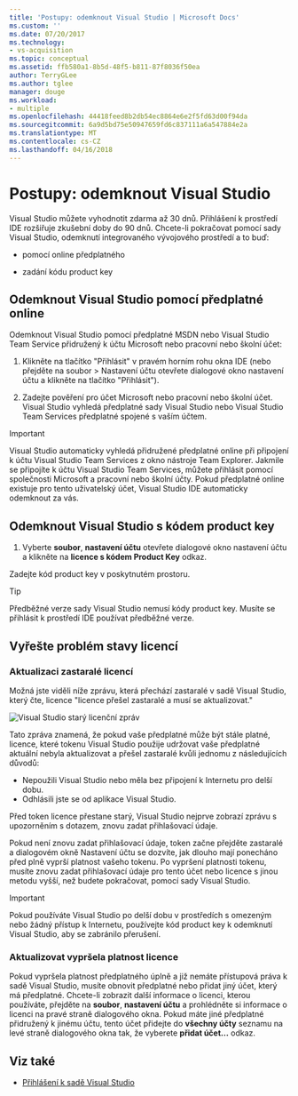 ```yaml
---
title: 'Postupy: odemknout Visual Studio | Microsoft Docs'
ms.custom: ''
ms.date: 07/20/2017
ms.technology:
- vs-acquisition
ms.topic: conceptual
ms.assetid: ffb580a1-8b5d-48f5-b811-87f8036f50ea
author: TerryGLee
ms.author: tglee
manager: douge
ms.workload:
- multiple
ms.openlocfilehash: 44418feed8b2db54ec8864e6e2f5fd63d00f94da
ms.sourcegitcommit: 6a9d5bd75e50947659fd6c837111a6a547884e2a
ms.translationtype: MT
ms.contentlocale: cs-CZ
ms.lasthandoff: 04/16/2018
---
```

# <a name="how-to-unlock-visual-studio"></a>Postupy: odemknout Visual Studio

Visual Studio můžete vyhodnotit zdarma až 30 dnů. Přihlášení k prostředí IDE rozšiřuje zkušební doby do 90 dnů. Chcete-li pokračovat pomocí sady Visual Studio, odemknutí integrovaného vývojového prostředí a to buď:

- pomocí online předplatného

- zadání kódu product key

## <a name="to-unlock-visual-studio-using-an-online-subscription"></a>Odemknout Visual Studio pomocí předplatné online

Odemknout Visual Studio pomocí předplatné MSDN nebo Visual Studio Team Service přidružený k účtu Microsoft nebo pracovní nebo školní účet:

1. Klikněte na tlačítko "Přihlásit" v pravém horním rohu okna IDE (nebo přejděte na soubor > Nastavení účtu otevřete dialogové okno nastavení účtu a klikněte na tlačítko "Přihlásit").

1. Zadejte pověření pro účet Microsoft nebo pracovní nebo školní účet. Visual Studio vyhledá předplatné sady Visual Studio nebo Visual Studio Team Services předplatné spojené s vaším účtem.

> [!IMPORTANT]
> Visual Studio automaticky vyhledá přidružené předplatné online při připojení k účtu Visual Studio Team Services z okno nástroje Team Explorer. Jakmile se připojíte k účtu Visual Studio Team Services, můžete přihlásit pomocí společnosti Microsoft a pracovní nebo školní účty. Pokud předplatné online existuje pro tento uživatelský účet, Visual Studio IDE automaticky odemknout za vás.

## <a name="to-unlock-visual-studio-with-a-product-key"></a>Odemknout Visual Studio s kódem product key

1. Vyberte **soubor**, **nastavení účtu** otevřete dialogové okno nastavení účtu a klikněte na **licence s kódem Product Key** odkaz.

Zadejte kód product key v poskytnutém prostoru.

> [!TIP]
> Předběžné verze sady Visual Studio nemusí kódy product key. Musíte se přihlásit k prostředí IDE používat předběžné verze.

## <a name="address-license-problem-states"></a>Vyřešte problém stavy licencí

### <a name="update-stale-licenses"></a>Aktualizaci zastaralé licencí

 Možná jste viděli níže zprávu, která přechází zastaralé v sadě Visual Studio, který čte, licence "licence přešel zastaralé a musí se aktualizovat."

 ![Visual Studio starý licenční zpráv](../ide/media/vs2017_stale-license.png)

 Tato zpráva znamená, že pokud vaše předplatné může být stále platné, licence, které tokenu Visual Studio použije udržovat vaše předplatné aktuální nebyla aktualizovat a přešel zastaralé kvůli jednomu z následujících důvodů:

- Nepoužili Visual Studio nebo měla bez připojení k Internetu pro delší dobu.
- Odhlásili jste se od aplikace Visual Studio.

Před token licence přestane starý, Visual Studio nejprve zobrazí zprávu s upozorněním s dotazem, znovu zadat přihlašovací údaje.

Pokud není znovu zadat přihlašovací údaje, token začne přejděte zastaralé a dialogovém okně Nastavení účtu se dozvíte, jak dlouho mají ponecháno před plně vyprší platnost vašeho tokenu. Po vypršení platnosti tokenu, musíte znovu zadat přihlašovací údaje pro tento účet nebo licence s jinou metodu vyšší, než budete pokračovat, pomocí sady Visual Studio.

> [!Important]
> Pokud používáte Visual Studio po delší dobu v prostředích s omezeným nebo žádný přístup k Internetu, používejte kód product key k odemknutí Visual Studio, aby se zabránilo přerušení.

### <a name="update-expired-licenses"></a>Aktualizovat vypršela platnost licence

 Pokud vypršela platnost předplatného úplně a již nemáte přístupová práva k sadě Visual Studio, musíte obnovit předplatné nebo přidat jiný účet, který má předplatné. Chcete-li zobrazit další informace o licenci, kterou používáte, přejděte na **soubor**, **nastavení účtu** a prohlédněte si informace o licenci na pravé straně dialogového okna. Pokud máte jiné předplatné přidružený k jinému účtu, tento účet přidejte do **všechny účty** seznamu na levé straně dialogového okna tak, že vyberete **přidat účet...**  odkaz.

## <a name="see-also"></a>Viz také

* [Přihlášení k sadě Visual Studio](../ide/signing-in-to-visual-studio.md)
